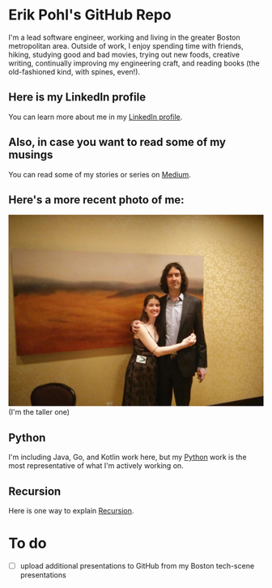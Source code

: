 # Erik Pohl's GitHub Repo

I'm a lead software engineer, working and living in the greater Boston metropolitan area.  Outside of work, I enjoy spending time with friends, hiking, studying good and bad movies, trying out new foods, creative writing, continually improving my engineering craft, and reading books (the old-fashioned kind, with spines, even!).

## Here is my LinkedIn profile

You can learn more about me in my [LinkedIn profile](https://www.linkedin.com/in/erik-pohl-0792159/ "My LinkedIn link").

## Also, in case you want to read some of my musings 

You can read some of my stories or series on [Medium](https://medium.com/@erikpohl.444 "My blog on Medium").

## Here's a more recent photo of me:
![I'm the taller one](https://github.com/ErikPohl-Lot49-Projects/Erik-Pohl-Repo/blob/master/media/more_recent.jpg "I'm the taller one")
 (I'm the taller one)

## Python

I'm including Java, Go, and Kotlin work here, but my [Python](https://github.com/ErikPohl-Lot49-Projects/Erik-Pohl-Repo/tree/master/python "<3") work is the most representative of what I'm actively working on.

## Recursion

Here is one way to explain [Recursion](https://github.com/ErikPohl-Lot49-Projects/Erik-Pohl-Repo/blob/master/README.md "Recursion").

# To do

- [ ] upload additional presentations to GitHub from my Boston tech-scene presentations
